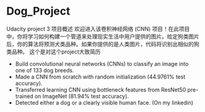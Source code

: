 # Dog_Project
Udacity project 3
项目概述
欢迎进入该卷积神经网络 (CNN) 项目！在此项目中，你将学习如何构建一个管道来处理现实生活中用户提供的图片。给定狗类图片后，你的算法将预测犬类品种。如果你提供的是人类图片，代码将识别出相似的狗类品种。
这个是对这个project大致简历

- Build convolutional neural networks (CNNs) to classify an image into one of 133 dog breeds.
- Made a CNN from scratch with random initialization (44.9761% test accuracy).
- Transferred learning CNN using bottleneck features from ResNet50 pre-trained on ImageNet (81.94% test accuracy).
- Detected either a dog or a clearly visible human face. (On my linkedin)
